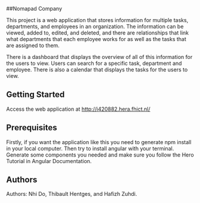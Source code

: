 ##Nomapad Company

This project is a web application that stores information for multiple tasks, departments, and employees in an organization. The information can be viewed, added to, edited, and deleted, and there are relationships that link what departments that each employee works for as well as the tasks that are assigned to them.

There is a dashboard that displays the overview of all of this information for the users to view. Users can search for a specific task, department and employee. There is also a calendar that displays the tasks for the users to view.

## Getting Started

Access the web application at http://i420882.hera.fhict.nl/

## Prerequisites

Firstly, if you want the application like this you need to generate npm install in your local computer. Then try to install angular with your terminal. Generate some components you needed and make sure you follow the Hero Tutorial in Angular Documentation.

## Authors
Authors: Nhi Do, Thibault Hentges, and Hafizh Zuhdi.